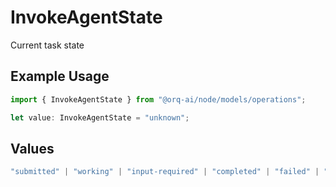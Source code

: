 # InvokeAgentState

Current task state

## Example Usage

```typescript
import { InvokeAgentState } from "@orq-ai/node/models/operations";

let value: InvokeAgentState = "unknown";
```

## Values

```typescript
"submitted" | "working" | "input-required" | "completed" | "failed" | "canceled" | "rejected" | "auth-required" | "unknown"
```
